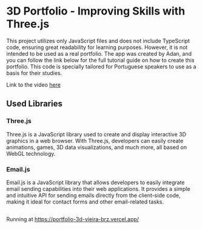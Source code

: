 # 3D Portfolio - Improving Skills with Three.js

This project utilizes only JavaScript files and does not include TypeScript code, ensuring great readability for learning purposes. However, it is not intended to be used as a real portfolio. The app was created by Adan, and you can follow the link below for the full tutorial guide on how to create this portfolio. This code is specially tailored for Portuguese speakers to use as a basis for their studies.

Link to the video [here](https://youtu.be/FkowOdMjvYo?si=sWIJg3xHlpkrHGTV)

## Used Libraries

### Three.js

Three.js is a JavaScript library used to create and display interactive 3D graphics in a web browser. With Three.js, developers can easily create animations, games, 3D data visualizations, and much more, all based on WebGL technology.

### Email.js

Email.js is a JavaScript library that allows developers to easily integrate email sending capabilities into their web applications. It provides a simple and intuitive API for sending emails directly from the client-side code, making it ideal for contact forms and other email-related tasks.

##

Running at https://portfolio-3d-vieira-brz.vercel.app/
